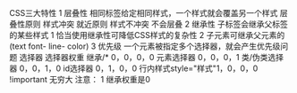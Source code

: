 CSS三大特性
    1 层叠性
        相同标签给定相同样式，一个样式就会覆盖另一个样式
            层叠性原则
                样式冲突    就近原则
                样式不冲突   不会层叠
    2 继承性
        子标签会继承父标签的某些样式
        1 恰当使用继承性可降低CSS样式的复杂性
        2 子元素可继承父元素的(text font- line- color)
    3 优先级
        一个元素被指定多个选择器，就会产生优先级问题
        选择器             选择器权重
        继承/*            0，0，0，0
        元素选择器         0，0，0，1
        类/伪类选择器       0，0，1，0
        id选择器           0，1，0，0
        行内样式style="样式"1，0，0，0 
        !important        无穷大
        注意：
            1 继承权重是0